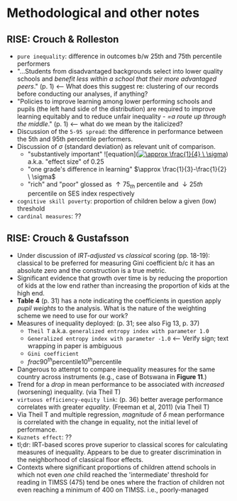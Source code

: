 # Methodological and other notes

## RISE: Crouch & Rolleston

+ `pure inequality`: difference in outcomes b/w 25th and 75th percentile performers
+ "...Students from disadvantaged backgrounds select into lower quality schools and _benefit less within a school that their more advantaged peers_." (p. 1) <-- What does this suggest re: clustering of our records before conducting our analyses, if anything?
+ "Policies to improve learning among lower performing schools and pupils (the left hand side of the distribution) are required to improve learning equitably and to reduce unfair inequality - _=a route up through the middle_." (p. 1) <-- what do we mean by the italicized?
+ Discussion of the `5-95 spread`: the difference in performance between the 5th and 95th percentile performers.
+ Discussion of $\sigma$ (standard deviation) as relevant unit of comparison.
    * "substantively important" ![equation](<a href="https://www.codecogs.com/eqnedit.php?latex=\approx&space;\frac{1}{4}&space;\&space;\sigma" target="_blank"><img src="https://latex.codecogs.com/gif.latex?\approx&space;\frac{1}{4}&space;\&space;\sigma" title="\approx \frac{1}{4} \ \sigma" /></a>) a.k.a. "effect size" of 0.25
    * "one grade's difference in learning" $\approx \frac{1}{3}-\frac{1}{2} \ \sigma$
    * "rich" and "poor" glossed as $\uparrow 75_{th}$ percentile and $\downarrow 25{th}$ percentile on SES index respectively
+ `cognitive skill poverty`: proportion of children below a given (low) threshold
+ `cardinal measures`: ??

## RISE: Crouch & Gustafsson

+ Under discussion of _IRT-adjusted_ vs _classical_ scoring (pp. 18-19): classical to be preferred for measuring Gini coefficient b/c it has an absolute zero and the construction is a true metric.
+ Significant evidence that growth over time is by reducing the proportion of kids at the low end rather than increasing the proportion of kids at the high end.
+ **Table 4** (p. 31) has a note indicating the coefficients in question apply _pupil weights_ to the analysis. What is the nature of the weighting scheme we need to use for our work?
+ Measures of inequality deployed: (p. 31; see also Fig 13, p. 37)
    * `Theil T` a.k.a. `generalized entropy index with parameter 1.0`
    * `Generalized entropy index with parameter -1.0` <-- Verify sign; text wrapping in paper is ambiguous
    * `Gini coefficient`
    * $frac{90^{th} \text{percentile}}{10^{th} \text{percentile}}$
+ Dangerous to attempt to compare inequality measures for the same country across instruments (e.g., case of Botswana in **Figure 11**.)
+ Trend for a _drop_ in mean performance to be associated with _increased_ (worsening) inequality. (via Theil T)
+ `virtuous efficiency-equity link`: (p. 36) better average performance correlates with greater _equality_. (Freeman et al, 2011) (via Theil T)
+ Via Theil T and multiple regression, _magnitude_ of $\delta$ mean performance is correlated with the change in equality, not the initial level of performance.
+ `Kuznets effect`: ??
+ tl;dr: IRT-based scores prove superior to classical scores for calculating measures of inequality. Appears to be due to greater discrimination in the neighborhood of classical floor effects.
+ Contexts where significant proportions of children attend schools in which not even _one_ child reached the 'intermediate' threshold for reading in TIMSS (475) tend be ones where the fraction of children not even reaching a minimum of 400 on TIMSS. i.e., poorly-managed 
